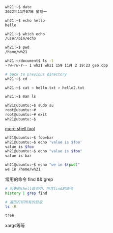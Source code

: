 ```bash
wh21:~$ date
2022年11月07日 星期一 

wh21:~$ echo hello
hello

wh21:~$ which echo
/user/bin/echo

wh21:~$ pwd
/home/wh21

wh21:~/document$ ls -l
-rw-rw-r-- 1 wh21 wh21 159 11月 2 19:23 geo.cpp

# back to previous directory
wh21:~$ cd -

wh21:~$ cat < hello.txt > hello2.txt

wh21:~$ man ls

wh21@ubuntu:~$ sudo su
root@ubuntu:~# 
root@ubuntu:~# exit
wh21@ubuntu:~$
```
[more shell tool](https://missing.csail.mit.edu/2020/shell-tools/)

```bash
wh21@ubuntu:~$ foo=bar
wh21@ubuntu:~$ echo 'value is $foo'
value is $foo
wh21@ubuntu:~$ echo "value is $foo"
value is bar

wh21@ubuntu:~$ echo "we in $(pwd)"
we in /home/wh21

```

常用的命令 find && grep

```bash
# 历史的shell命令中，包含find的命令
history | grep find

# 遍历打印所有的目录
ls -R

tree
```

xargs等等
